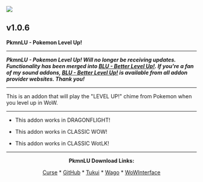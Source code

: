 [![](https://img.shields.io/static/v1?label=Donate&message=CashApp&color=brightgreen)](https://bit.ly/3fyxxSU)

v1.0.6
------------------------------

**PkmnLU - Pokemon Level Up!**

------------------------------

***PkmnLU - Pokemon Level Up! Will no longer be receiving updates. Functionality has been merged into [BLU - Better Level Up!](https://www.curseforge.com/wow/addons/blu-better-level-up "This link takes you to the Curseforge.com website, you may download it here and help support the developers."). If you're a fan of my sound addons, [BLU - Better Level Up!](https://www.curseforge.com/wow/addons/blu-better-level-up "This link takes you to the Curseforge.com website, you may download it here and help support the developers.") is available from all addon provider websites. Thank you!***

------------------------------

This is an addon that will play the "LEVEL UP!" chime from Pokemon when you level up in WoW.

------------------------------

- This addon works in DRAGONFLIGHT!

- This addon works in CLASSIC WOW!

- This addon works in CLASSIC WotLK!

------------------------------
<div align="center">

**PkmnLU Download Links:**

[Curse](https://www.curseforge.com/wow/addons/pkmnlu "This link takes you to the Curseforge.com website, you may download it here and help support the developers.") * [GitHub](https://github.com/donniedice/PkmnLU "This link takes you to the GitHub.com website, you may download it here.") * [Tukui](https://www.tukui.org/addons.php?id=233 "This link takes you to the Tukui.org website, you may download it here.") * [Wago](https://addons.wago.io/addons/pkmnlu "This link takes you to the Wago.io website, you may download it here and help support the developers.") * [WoWInterface](https://www.wowinterface.com/downloads/info26261-PkmnLU-PokemonLevelUp.html "This link takes you to the WoWInterface.com website, you may download it here.")

</div>
